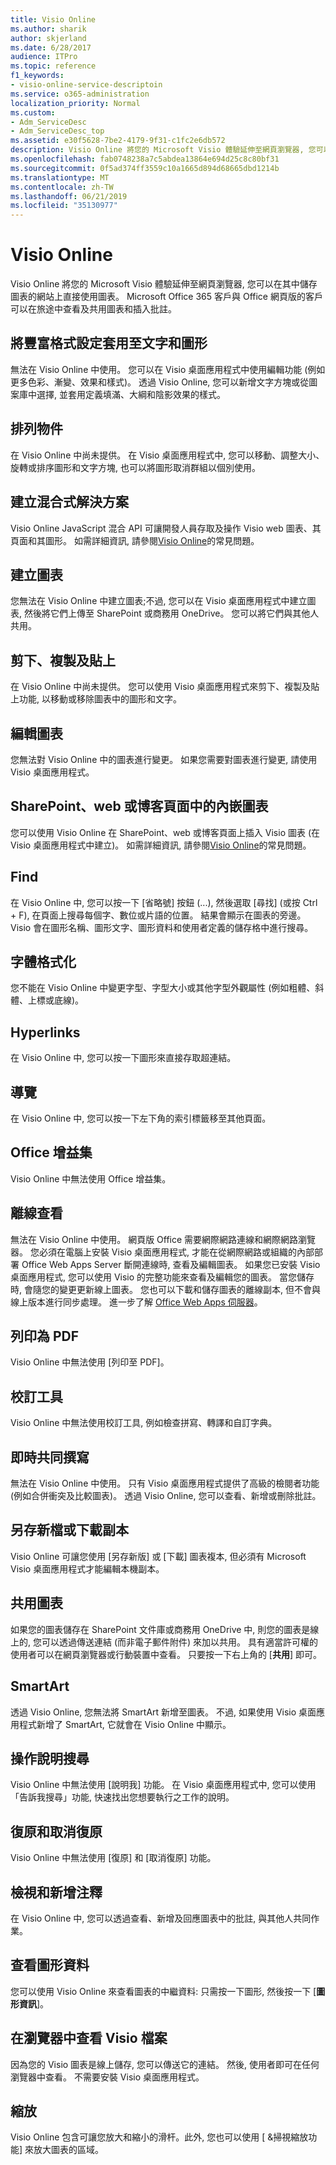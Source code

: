 ```yaml
---
title: Visio Online
ms.author: sharik
author: skjerland
ms.date: 6/28/2017
audience: ITPro
ms.topic: reference
f1_keywords:
- visio-online-service-descriptoin
ms.service: o365-administration
localization_priority: Normal
ms.custom:
- Adm_ServiceDesc
- Adm_ServiceDesc_top
ms.assetid: e30f5628-7be2-4179-9f31-c1fc2e6db572
description: Visio Online 將您的 Microsoft Visio 體驗延伸至網頁瀏覽器, 您可以在其中儲存圖表的網站上直接使用圖表。 Microsoft Office 365 客戶與 Office 網頁版的客戶可以在旅途中查看及共用圖表和插入批註。
ms.openlocfilehash: fab0748238a7c5abdea13864e694d25c8c80bf31
ms.sourcegitcommit: 0f5ad374ff3559c10a1665d894d68665dbd1214b
ms.translationtype: MT
ms.contentlocale: zh-TW
ms.lasthandoff: 06/21/2019
ms.locfileid: "35130977"
---
```

# <a name="visio-online"></a>Visio Online

Visio Online 將您的 Microsoft Visio 體驗延伸至網頁瀏覽器, 您可以在其中儲存圖表的網站上直接使用圖表。 Microsoft Office 365 客戶與 Office 網頁版的客戶可以在旅途中查看及共用圖表和插入批註。
  
## <a name="apply-rich-formatting-to-text-and-shapes"></a>將豐富格式設定套用至文字和圖形
<a name="BM_1"> </a>

無法在 Visio Online 中使用。 您可以在 Visio 桌面應用程式中使用編輯功能 (例如更多色彩、漸變、效果和樣式)。 透過 Visio Online, 您可以新增文字方塊或從圖案庫中選擇, 並套用定義填滿、大綱和陰影效果的樣式。
  
## <a name="arrange-objects"></a>排列物件
<a name="BM_2"> </a>

在 Visio Online 中尚未提供。 在 Visio 桌面應用程式中, 您可以移動、調整大小、旋轉或排序圖形和文字方塊, 也可以將圖形取消群組以個別使用。 
  
## <a name="build-mashup-solutions"></a>建立混合式解決方案
<a name="BM_3"> </a>

Visio Online JavaScript 混合 API 可讓開發人員存取及操作 Visio web 圖表、其頁面和其圖形。 如需詳細資訊, 請參閱[Visio Online](https://go.microsoft.com/fwlink/?linkid=825706)的常見問題。
  
## <a name="create-diagrams"></a>建立圖表
<a name="BM_4"> </a>

您無法在 Visio Online 中建立圖表;不過, 您可以在 Visio 桌面應用程式中建立圖表, 然後將它們上傳至 SharePoint 或商務用 OneDrive。 您可以將它們與其他人共用。
  
## <a name="cut-copy-and-paste"></a>剪下、複製及貼上
<a name="BM_5"> </a>

在 Visio Online 中尚未提供。 您可以使用 Visio 桌面應用程式來剪下、複製及貼上功能, 以移動或移除圖表中的圖形和文字。
  
## <a name="edit-diagrams"></a>編輯圖表
<a name="BM_6"> </a>

您無法對 Visio Online 中的圖表進行變更。 如果您需要對圖表進行變更, 請使用 Visio 桌面應用程式。
  
## <a name="embed-diagram-in-a-sharepoint-web-or-blog-page"></a>SharePoint、web 或博客頁面中的內嵌圖表
<a name="BM_7"> </a>

您可以使用 Visio Online 在 SharePoint、web 或博客頁面上插入 Visio 圖表 (在 Visio 桌面應用程式中建立)。 如需詳細資訊, 請參閱[Visio Online](https://go.microsoft.com/fwlink/?linkid=825706)的常見問題。
  
## <a name="find"></a>Find
<a name="BM_8"> </a>

在 Visio Online 中, 您可以按一下 [省略號] 按鈕 (...), 然後選取 [尋找] (或按 Ctrl + F), 在頁面上搜尋每個字、數位或片語的位置。 結果會顯示在圖表的旁邊。 Visio 會在圖形名稱、圖形文字、圖形資料和使用者定義的儲存格中進行搜尋。
  
## <a name="font-formatting"></a>字體格式化
<a name="BM_9"> </a>

您不能在 Visio Online 中變更字型、字型大小或其他字型外觀屬性 (例如粗體、斜體、上標或底線)。
  
## <a name="hyperlinks"></a>Hyperlinks
<a name="BM_10"> </a>

在 Visio Online 中, 您可以按一下圖形來直接存取超連結。
  
## <a name="navigation"></a>導覽
<a name="BM_11"> </a>

在 Visio Online 中, 您可以按一下左下角的索引標籤移至其他頁面。
  
## <a name="office-add-ins"></a>Office 增益集
<a name="BM_12"> </a>

Visio Online 中無法使用 Office 增益集。
  
## <a name="offline-viewing"></a>離線查看
<a name="BM_13"> </a>

無法在 Visio Online 中使用。 網頁版 Office 需要網際網路連線和網際網路瀏覽器。 您必須在電腦上安裝 Visio 桌面應用程式, 才能在從網際網路或組織的內部部署 Office Web Apps Server 斷開連線時, 查看及編輯圖表。 如果您已安裝 Visio 桌面應用程式, 您可以使用 Visio 的完整功能來查看及編輯您的圖表。 當您儲存時, 會隨您的變更更新線上圖表。 您也可以下載和儲存圖表的離線副本, 但不會與線上版本進行同步處理。 進一步了解 [Office Web Apps 伺服器](https://technet.microsoft.com/library/ff431685.aspx)。
  
## <a name="print-to-pdf"></a>列印為 PDF
<a name="BM_14"> </a>

Visio Online 中無法使用 [列印至 PDF]。
  
## <a name="proofing-tools"></a>校訂工具
<a name="BM_15"> </a>

Visio Online 中無法使用校訂工具, 例如檢查拼寫、轉譯和自訂字典。
  
## <a name="real-time-co-authoring"></a>即時共同撰寫
<a name="BM_16"> </a>

無法在 Visio Online 中使用。 只有 Visio 桌面應用程式提供了高級的檢閱者功能 (例如合併衝突及比較圖表)。 透過 Visio Online, 您可以查看、新增或刪除批註。
  
## <a name="save-as-or-download-a-copy"></a>另存新檔或下載副本
<a name="BM_17"> </a>

Visio Online 可讓您使用 [另存新版] 或 [下載] 圖表複本, 但必須有 Microsoft Visio 桌面應用程式才能編輯本機副本。
  
## <a name="share-a-diagram"></a>共用圖表
<a name="BM_18"> </a>

如果您的圖表儲存在 SharePoint 文件庫或商務用 OneDrive 中, 則您的圖表是線上的, 您可以透過傳送連結 (而非電子郵件附件) 來加以共用。 具有適當許可權的使用者可以在網頁瀏覽器或行動裝置中查看。 只要按一下右上角的 [**共用**] 即可。 
  
## <a name="smartart"></a>SmartArt
<a name="BM_19"> </a>

透過 Visio Online, 您無法將 SmartArt 新增至圖表。 不過, 如果使用 Visio 桌面應用程式新增了 SmartArt, 它就會在 Visio Online 中顯示。
  
## <a name="tell-me"></a>操作說明搜尋
<a name="BM_20"> </a>

Visio Online 中無法使用 [說明我] 功能。 在 Visio 桌面應用程式中, 您可以使用「告訴我搜尋」功能, 快速找出您想要執行之工作的說明。
  
## <a name="undo-and-redo"></a>復原和取消復原
<a name="BM_21"> </a>

Visio Online 中無法使用 [復原] 和 [取消復原] 功能。
  
## <a name="view-and-add-comments"></a>檢視和新增注釋
<a name="BM_22"> </a>

 在 Visio Online 中, 您可以透過查看、新增及回應圖表中的批註, 與其他人共同作業。 
  
## <a name="view-shape-data"></a>查看圖形資料
<a name="BM_23"> </a>

您可以使用 Visio Online 來查看圖表的中繼資料: 只需按一下圖形, 然後按一下 [**圖形資訊**]。
  
## <a name="view-visio-files-in-the-browser"></a>在瀏覽器中查看 Visio 檔案
<a name="BM_24"> </a>

因為您的 Visio 圖表是線上儲存, 您可以傳送它的連結。 然後, 使用者即可在任何瀏覽器中查看。 不需要安裝 Visio 桌面應用程式。
  
## <a name="zoom"></a>縮放
<a name="BM_25"> </a>

Visio Online 包含可讓您放大和縮小的滑杆。此外, 您也可以使用 [ &amp;掃視縮放功能] 來放大圖表的區域。
  

